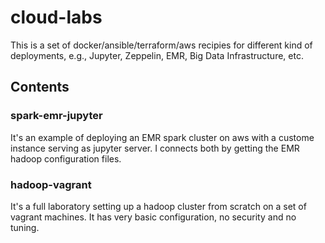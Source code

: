 # cloud-labs
This is a set of docker/ansible/terraform/aws recipies for different kind of deployments, e.g., Jupyter, Zeppelin, EMR, Big Data Infrastructure, etc.

## Contents

### spark-emr-jupyter
It's an example of deploying an EMR spark cluster on aws with a custome instance serving as jupyter server.
I connects both by getting the EMR hadoop configuration files.

### hadoop-vagrant
It's a full laboratory setting up a hadoop cluster from scratch on a set of vagrant machines. It has very basic configuration, no security and no tuning.
